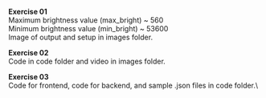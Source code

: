 **Exercise 01**\
Maximum brightness value (max_bright) ~ 560\
Minimum brightness value (min_bright) ~ 53600\
Image of output and setup in images folder.

**Exercise 02**\
Code in code folder and video in images folder.

**Exercise 03**\
Code for frontend, code for backend, and sample .json files in code folder.\

